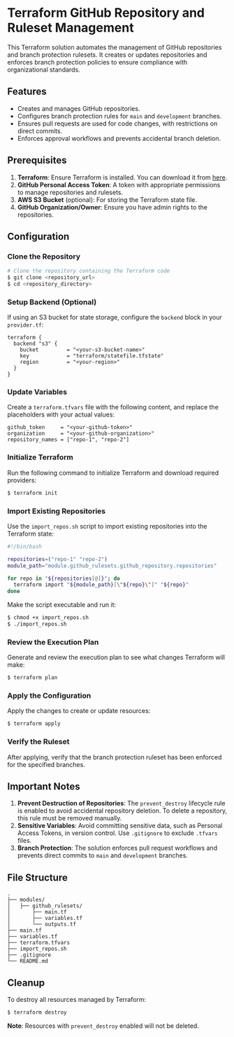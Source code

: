 # Terraform GitHub Repository and Ruleset Management

This Terraform solution automates the management of GitHub repositories and branch protection rulesets. It creates or updates repositories and enforces branch protection policies to ensure compliance with organizational standards.

## Features

- Creates and manages GitHub repositories.
- Configures branch protection rules for `main` and `development` branches.
- Ensures pull requests are used for code changes, with restrictions on direct commits.
- Enforces approval workflows and prevents accidental branch deletion.

## Prerequisites

1. **Terraform**: Ensure Terraform is installed. You can download it from [here](https://www.terraform.io/downloads.html).
2. **GitHub Personal Access Token**: A token with appropriate permissions to manage repositories and rulesets.
3. **AWS S3 Bucket** (optional): For storing the Terraform state file.
4. **GitHub Organization/Owner**: Ensure you have admin rights to the repositories.

## Configuration

### Clone the Repository
```bash
# Clone the repository containing the Terraform code
$ git clone <repository_url>
$ cd <repository_directory>
```

### Setup Backend (Optional)
If using an S3 bucket for state storage, configure the `backend` block in your `provider.tf`:

```hcl
terraform {
  backend "s3" {
    bucket         = "<your-s3-bucket-name>"
    key            = "terraform/statefile.tfstate"
    region         = "<your-region>"
  }
}
```

### Update Variables
Create a `terraform.tfvars` file with the following content, and replace the placeholders with your actual values:

```hcl
github_token     = "<your-github-token>"
organization     = "<your-github-organization>"
repository_names = ["repo-1", "repo-2"]
```

### Initialize Terraform
Run the following command to initialize Terraform and download required providers:

```bash
$ terraform init
```

### Import Existing Repositories
Use the `import_repos.sh` script to import existing repositories into the Terraform state:

```bash
#!/bin/bash

repositories=("repo-1" "repo-2")
module_path="module.github_rulesets.github_repository.repositories"

for repo in "${repositories[@]}"; do
  terraform import "${module_path}[\"${repo}\"]" "${repo}"
done
```

Make the script executable and run it:

```bash
$ chmod +x import_repos.sh
$ ./import_repos.sh
```

### Review the Execution Plan
Generate and review the execution plan to see what changes Terraform will make:

```bash
$ terraform plan
```

### Apply the Configuration
Apply the changes to create or update resources:

```bash
$ terraform apply
```

### Verify the Ruleset
After applying, verify that the branch protection ruleset has been enforced for the specified branches.

## Important Notes

1. **Prevent Destruction of Repositories**: The `prevent_destroy` lifecycle rule is enabled to avoid accidental repository deletion. To delete a repository, this rule must be removed manually.
2. **Sensitive Variables**: Avoid committing sensitive data, such as Personal Access Tokens, in version control. Use `.gitignore` to exclude `.tfvars` files.
3. **Branch Protection**: The solution enforces pull request workflows and prevents direct commits to `main` and `development` branches.

## File Structure

```plaintext
.
├── modules/
│   ├── github_rulesets/
│       ├── main.tf
│       ├── variables.tf
│       └── outputs.tf
├── main.tf
├── variables.tf
├── terraform.tfvars
├── import_repos.sh
├── .gitignore
└── README.md
```

## Cleanup
To destroy all resources managed by Terraform:

```bash
$ terraform destroy
```

**Note**: Resources with `prevent_destroy` enabled will not be deleted.

